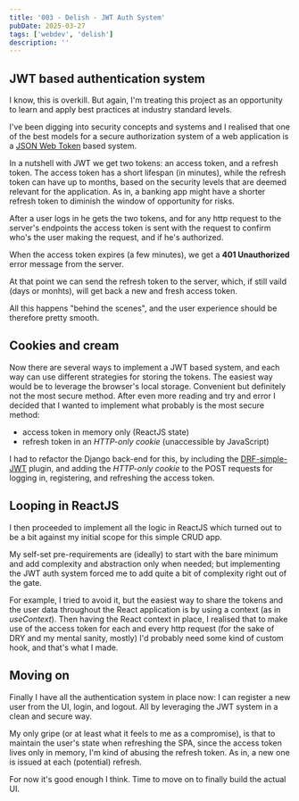 ```yaml
---
title: '003 - Delish - JWT Auth System'
pubDate: 2025-03-27
tags: ['webdev', 'delish']
description: ''
---
```


## JWT based authentication system

I know, this is overkill. But again, I'm treating this project as an opportunity to learn and apply best practices at industry standard levels.

I've been digging into security concepts and systems and I realised that one of the best models for a secure authorization system of a web application is a [JSON Web Token](https://jwt.io/introduction) based system.

In a nutshell with JWT we get two tokens: an access token, and a refresh token.
The access token has a short lifespan (in minutes), while the refresh token can have up to months, based on the security levels that are deemed relevant for the application. As in, a banking app might have a shorter refresh token to diminish the window of opportunity for risks.

After a user logs in he gets the two tokens, and for any http request to the server's endpoints the access token is sent with the request to confirm who's the user making the request, and if he's authorized.

When the access token expires (a few minutes), we get a **401 Unauthorized** error message from the server.

At that point we can send the refresh token to the server, which, if still vaild (days or monhts), will get back a new and fresh access token.

All this happens "behind the scenes", and the user experience should be therefore pretty smooth.

## Cookies and cream

Now there are several ways to implement a JWT based system, and each way can use different strategies for storing the tokens.
The easiest way would be to leverage the browser's local storage. Convenient but definitely not the most secure method.
After even more reading and try and error I decided that I wanted to implement what probably is the most secure method:

- access token in memory only (ReactJS state)
- refresh token in an _HTTP-only cookie_ (unaccessible by JavaScript)

I had to refactor the Django back-end for this, by including the [DRF-simple-JWT](https://github.com/jazzband/djangorestframework-simplejwt) plugin, and adding the _HTTP-only cookie_ to the POST requests for logging in, registering, and refreshing the access token.

## Looping in ReactJS

I then proceeded to implement all the logic in ReactJS which turned out to be a bit against my initial scope for this simple CRUD app.

My self-set pre-requirements are (ideally) to start with the bare minimum and add complexity and abstraction only when needed; but implementing the JWT auth system forced me to add quite a bit of complexity right out of the gate.

For example, I tried to avoid it, but the easiest way to share the tokens and the user data throughout the React application is by using a context (as in _useContext_).
Then having the React context in place, I realised that to make use of the access token for each and every http request (for the sake of DRY and my mental sanity, mostly) I'd probably need some kind of custom hook, and that's what I made.

## Moving on

Finally I have all the authentication system in place now: I can register a new user from the UI, login, and logout. All by leveraging the JWT system in a clean and secure way.

My only gripe (or at least what it feels to me as a compromise), is that to maintain the user's state when refreshing the SPA, since the access token lives only in memory, I'm kind of abusing the refresh token. As in, a new one is issued at each (potential) refresh.

For now it's good enough I think. Time to move on to finally build the actual UI.

